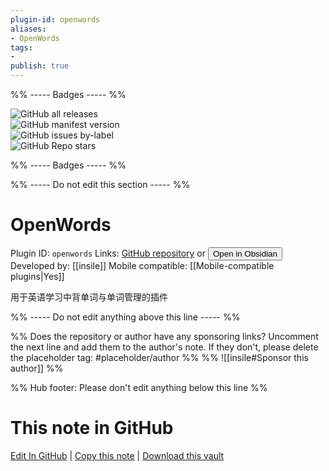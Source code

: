 ```yaml
---
plugin-id: openwords
aliases:
- OpenWords
tags: 
- 
publish: true
---
```


%% ----- Badges ----- %%

![GitHub all releases](https://img.shields.io/github/downloads/insile/OpenWords/total?color=573E7A&logo=github&style=for-the-badge)   
![GitHub manifest version](https://img.shields.io/github/manifest-json/v/insile/OpenWords?color=573E7A&logo=github&style=for-the-badge)   
![GitHub issues by-label](https://img.shields.io/github/issues/insile/OpenWords/help%20wanted?color=573E7A&logo=github&style=for-the-badge)   
![GitHub Repo stars](https://img.shields.io/github/stars/insile/OpenWords?color=573E7A&logo=github&style=for-the-badge)

%% ----- Badges ----- %%

%% ----- Do not edit this section ----- %%

# OpenWords

Plugin ID: `openwords`
Links: [GitHub repository](https://github.com/insile/OpenWords) or [<button id=HH>Open in Obsidian</button>](obsidian://show-plugin?id=openwords)
Developed by: [[insile]]
Mobile compatible: [[Mobile-compatible plugins|Yes]]

用于英语学习中背单词与单词管理的插件

%% ----- Do not edit anything above this line ----- %% 

%% Does the repository or author have any sponsoring links? Uncomment the next line and add them to the author's note. If they don't, please delete the placeholder tag: #placeholder/author %%
%% ![[insile#Sponsor this author]] %%

%% Hub footer: Please don't edit anything below this line %%

# This note in GitHub

<span class="git-footer">[Edit In GitHub](https://github.dev/obsidian-community/obsidian-hub/blob/main/02%20-%20Community%20Expansions/02.05%20All%20Community%20Expansions/Plugins/openwords.md "git-hub-edit-note") | [Copy this note](https://raw.githubusercontent.com/obsidian-community/obsidian-hub/main/02%20-%20Community%20Expansions/02.05%20All%20Community%20Expansions/Plugins/openwords.md "git-hub-copy-note") | [Download this vault](https://github.com/obsidian-community/obsidian-hub/archive/refs/heads/main.zip "git-hub-download-vault") </span>
